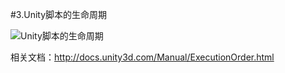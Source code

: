 #3.Unity脚本的生命周期

<img src="http://www.xuanyusong.com/wp-content/uploads/2014/09/41DEF221-DA2C-4965-AE8E-395AC0013902.jpg" alt="Unity脚本的生命周期"/>

相关文档：http://docs.unity3d.com/Manual/ExecutionOrder.html
